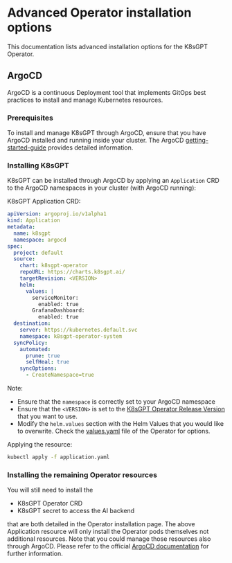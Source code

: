 # Advanced Operator installation options

This documentation lists advanced installation options for the K8sGPT Operator.

## ArgoCD

ArgoCD is a continuous Deployment tool that implements GitOps best practices to install and manage Kubernetes resources.

### Prerequisites

To install and manage K8sGPT through ArgoCD, ensure that you have ArgoCD installed and running inside your cluster.
The ArgoCD [getting-started-guide](https://argo-cd.readthedocs.io/en/stable/getting_started/) provides detailed information.

### Installing K8sGPT

K8sGPT can be installed through ArgoCD by applying an `Application` CRD to the ArgoCD namespaces in your cluster (with ArgoCD running):

K8sGPT Application CRD:

```yaml
apiVersion: argoproj.io/v1alpha1
kind: Application
metadata:
  name: k8sgpt
  namespace: argocd
spec:
  project: default
  source:
    chart: k8sgpt-operator
    repoURL: https://charts.k8sgpt.ai/
    targetRevision: <VERSION>
    helm:
      values: |
        serviceMonitor:
          enabled: true
        GrafanaDashboard:
          enabled: true
  destination:
    server: https://kubernetes.default.svc
    namespace: k8sgpt-operator-system
  syncPolicy:
    automated:
      prune: true
      selfHeal: true
    syncOptions:
      - CreateNamespace=true
```

Note: 

* Ensure that the `namespace` is correctly set to your ArgoCD namespace
* Ensure that the `<VERSION>` is set to the [K8sGPT Operator Release Version](https://github.com/k8sgpt-ai/k8sgpt-operator/releases) that you want to use.
* Modify the `helm.values` section with the Helm Values that you would like to overwrite. Check the [values.yaml](https://github.com/k8sgpt-ai/k8sgpt-operator/tree/main/chart/operator) file of the Operator for options.

Applying the resource:

```bash
kubectl apply -f application.yaml
```

### Installing the remaining Operator resources

You will still need to install the

* K8sGPT Operator CRD 
* K8sGPT secret to access the AI backend

that are both detailed in the Operator installation page. The above Application resource will only install the Operator pods themselves not additional resources. Note that you could manage those resources also through ArgoCD. Please refer to the official [ArgoCD documentation](https://argo-cd.readthedocs.io/en/stable/getting_started/) for further information.

